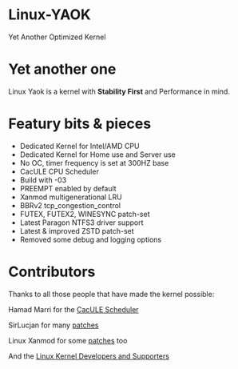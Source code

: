 # Linux-YAOK
Yet Another Optimized Kernel

# Yet another one
Linux Yaok is a kernel with **Stability First** and Performance in mind.

# Featury bits & pieces
- Dedicated Kernel for Intel/AMD CPU
- Dedicated Kernel for Home use and Server use
- No OC, timer frequency is set at 300HZ base
- CacULE CPU Scheduler
- Build with -03
- PREEMPT enabled by default
- Xanmod multigenerational LRU
- BBRv2 tcp_congestion_control
- FUTEX, FUTEX2, WINESYNC patch-set
- Latest Paragon NTFS3 driver support
- Latest & improved ZSTD patch-set
- Removed some debug and logging options

# Contributors

Thanks to all those people that have made the kernel possible:

Hamad Marri for the [CacULE Scheduler](https://github.com/hamadmarri/cacule-cpu-scheduler)

SirLucjan for many [patches](https://github.com/sirlucjan/kernel-patches)

Linux Xanmod for some [patches](https://github.com/xanmod/linux-patches) too

And the [Linux Kernel Developers and Supporters](https://www.kernel.org/)
